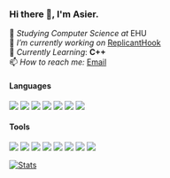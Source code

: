 ### Hi there 👋, I'm Asier.

📖 *Studying Computer Science at* EHU<br>
🔭 *I’m currently working on* [ReplicantHook](https://github.com/asiern/ReplicantHook) <br>
🌱 *Currently Learning*: <b>C++</b><br>
📫 *How to reach me:* [Email](mailto:asiern.dev@gmail.com)

#### Languages
![](https://img.shields.io/badge/-TypeScript-informational?style=flat&logo=TypeScript&logoColor=white&color=007acc)
![](https://img.shields.io/badge/-React-informational?style=flat&logo=React&logoColor=white&color=61dafb)
![](https://img.shields.io/badge/-JavaScript-informational?style=flat&logo=JavaScript&logoColor=white&color=f7df1e)
![](https://img.shields.io/badge/-C-informational?style=flat&logo=C&logoColor=white&color=a8b9cc)
![](https://img.shields.io/badge/-C%2B%2B-green?style=flat&logo=C%2B%2B&logoColor=white&color=00599C)
![](https://img.shields.io/badge/-C%20Sharp-informational?style=flat&logo=C%20Sharp&logoColor=white&color=239120)
![](https://img.shields.io/badge/-Java-informational?style=flat&logo=Java&logoColor=white&color=007396)


#### Tools
![](https://img.shields.io/badge/-Expo-informational?style=flat&logo=Expo&logoColor=white&color=000020)
![](https://img.shields.io/badge/-VS%20Code-informational?style=flat&logo=Visual%20Studio%20Code&logoColor=white&color=007396)
![](https://img.shields.io/badge/-Visual%20Studio-informational?style=flat&logo=Visual%20Studio&logoColor=white&color=5C2D91)
![](https://img.shields.io/badge/-Intellij%20IDEA-informational?style=flat&logo=Intellij%20IDEA&logoColor=white&color=000)
![](https://img.shields.io/badge/-Node.js-informational?style=flat&logo=Node.js&logoColor=white&color=339933)
![](https://img.shields.io/badge/-Yarn-informational?style=flat&logo=Yarn&logoColor=white&color=2C8EBB)
![](https://img.shields.io/badge/-Adobe%20XD-informational?style=flat&logo=Adobe%20XD&logoColor=white&color=FF61F6)
![](https://img.shields.io/badge/-Adobe%20Photoshop-informational?style=flat&logo=Adobe%20Photoshop&logoColor=white&color=31A8FF)

[![Stats](https://github-readme-stats.vercel.app/api?username=Asiern&show_icons=true)](https://github.com/asiern)<br>
